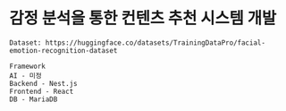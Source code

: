 # 감정 분석을 통한 컨텐츠 추천 시스템 개발
```
Dataset: https://huggingface.co/datasets/TrainingDataPro/facial-emotion-recognition-dataset
```
```
Framework
AI - 미정
Backend - Nest.js
Frontend - React
DB - MariaDB
```
